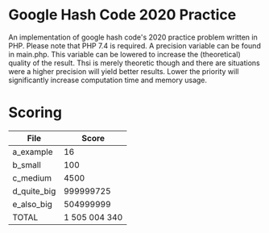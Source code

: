 # Google Hash Code 2020 Practice

An implementation of google hash code's 2020 practice problem written in PHP. Please note that PHP 7.4 is required.
A precision variable can be found in main.php. This variable can be lowered to increase the (theoretical) quality of the result. Thsi is merely theoretic though and there are situations were a higher precision will yield better results. Lower the priority will significantly increase computation time and memory usage.

# Scoring

| File          | Score         |
| ------------- |---------------|
| a_example     | 16            |
| b_small       | 100           |
| c_medium      | 4500          |
| d_quite_big   | 999999725     |
| e_also_big    | 504999999     |
| TOTAL         | 1 505 004 340 |
